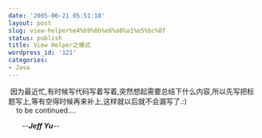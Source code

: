 ```yaml
---
date: '2005-06-21 05:51:18'
layout: post
slug: view-helper%e4%b9%8b%e6%a8%a1%e5%bc%8f
status: publish
title: View Helper之模式
wordpress_id: '121'
categories:
- Java
---
```


 因为最近忙,有时候写代码写着写着,突然想起需要总结下什么内容,所以先写把标题写上,等有空得时候再来补上,这样就以后就不会漏写了.:)  
    to be continued....

       --**_Jeff Yu_**--
